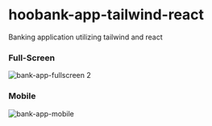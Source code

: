 # hoobank-app-tailwind-react
Banking application utilizing tailwind and react

### Full-Screen

![bank-app-fullscreen 2](https://github.com/DevinciCodes/hoobank-app-tailwind-react/assets/104049282/8be203fa-1d92-4e40-94c0-0ba6abc325e5)


### Mobile

![bank-app-mobile](https://github.com/DevinciCodes/hoobank-app-tailwind-react/assets/104049282/b091bfa7-32ca-48f3-a9ea-feb951634b88)
